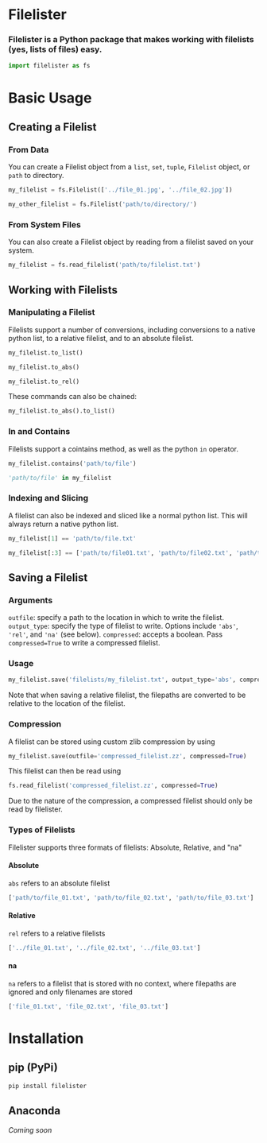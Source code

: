 # Filelister

### Filelister is a Python package that makes working with filelists (yes, lists of files) easy.

```python
import filelister as fs
```

# Basic Usage

## Creating a Filelist

### From Data
You can create a Filelist object from a `list`, `set`, `tuple`, `Filelist` object, or `path` to directory.

```python
my_filelist = fs.Filelist(['../file_01.jpg', '../file_02.jpg'])

my_other_filelist = fs.Filelist('path/to/directory/')
```

### From System Files
You can also create a Filelist object by reading from a filelist saved on your system.

```python
my_filelist = fs.read_filelist('path/to/filelist.txt')
```

## Working with Filelists

### Manipulating a Filelist
Filelists support a number of conversions, including conversions to a native python list, to a relative filelist, and to an absolute filelist.

```python
my_filelist.to_list()

my_filelist.to_abs()

my_filelist.to_rel()
```
These commands can also be chained:
```python
my_filelist.to_abs().to_list()
```

### In and Contains
Filelists support a cointains method, as well as the python `in` operator.
```python
my_filelist.contains('path/to/file')

'path/to/file' in my_filelist
```

### Indexing and Slicing
A filelist can also be indexed and sliced like a normal python list. This will always return a native python list.
```python
my_filelist[1] == 'path/to/file.txt'

my_filelist[:3] == ['path/to/file01.txt', 'path/to/file02.txt', 'path/to/file03.txt']
```

## Saving a Filelist

### Arguments
`outfile`: specify a path to the location in which to write the filelist.
`output_type`: specify the type of filelist to write. Options include `'abs'`, `'rel'`, and `'na'` (see below).
`compressed`: accepts a boolean. Pass `compressed=True` to write a compressed filelist.

### Usage
```python
my_filelist.save('filelists/my_filelist.txt', output_type='abs', compressed=True)
```
Note that when saving a relative filelist, the filepaths are converted to be relative to the location of the filelist.


### Compression
A filelist can be stored using custom zlib compression by using
```python
my_filelist.save(outfile='compressed_filelist.zz', compressed=True)
```
This filelist can then be read using
```python
fs.read_filelist('compressed_filelist.zz', compressed=True)
```
Due to the nature of the compression, a compressed filelist should only be read by filelister.

### Types of Filelists
Filelister supports three formats of filelists: Absolute, Relative, and "na"
#### Absolute
 `abs` refers to an absolute filelist
```python
['path/to/file_01.txt', 'path/to/file_02.txt', 'path/to/file_03.txt']
```
#### Relative
`rel` refers to a relative filelists

```python
['../file_01.txt', '../file_02.txt', '../file_03.txt']
```
#### na
`na` refers to a filelist that is stored with no context, where filepaths are ignored and only filenames are stored
```python
['file_01.txt', 'file_02.txt', 'file_03.txt']
```


# Installation

## pip (PyPi)
```bash
pip install filelister
```

## Anaconda
*Coming soon*

